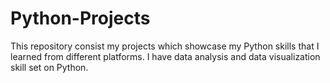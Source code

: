 # Python-Projects
This repository consist my projects which showcase my Python skills that I learned from different platforms. I have data analysis and data visualization skill set on Python. 
